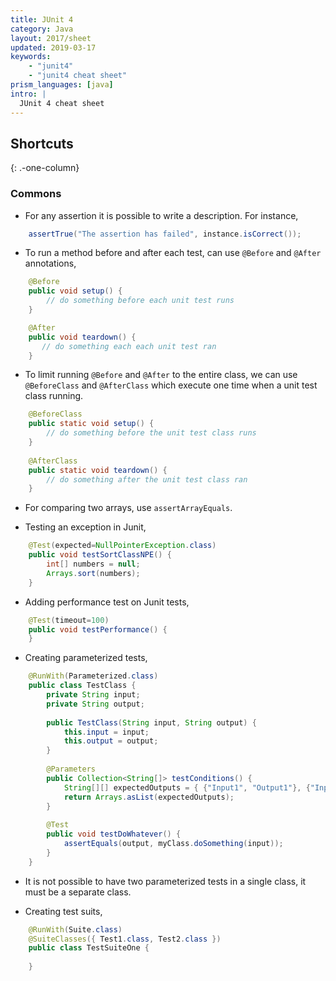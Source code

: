```yaml
---
title: JUnit 4
category: Java
layout: 2017/sheet
updated: 2019-03-17
keywords:
    - "junit4"
    - "junit4 cheat sheet"
prism_languages: [java]
intro: |
  JUnit 4 cheat sheet
---
```


Shortcuts
---------
{: .-one-column}

### Commons

+ For any assertion it is possible to write a description. For instance,

```java
    assertTrue("The assertion has failed", instance.isCorrect());
```

+ To run a method before and after each test, can use `@Before` and `@After` annotations,
   
```java
    @Before
    public void setup() {
        // do something before each unit test runs
    }

    @After
    public void teardown() {
       // do something each each unit test ran
    }
```

+ To limit running `@Before` and `@After` to the entire class, we can use `@BeforeClass` and `@AfterClass` which execute one time when a unit test class running.
    
```java
    @BeforeClass
    public static void setup() {
        // do something before the unit test class runs
    }
    
    @AfterClass
    public static void teardown() {
        // do something after the unit test class ran
    } 
```

+ For comparing two arrays, use `assertArrayEquals`.

+ Testing an exception in Junit,

```java
    @Test(expected=NullPointerException.class)
    public void testSortClassNPE() {
        int[] numbers = null;
        Arrays.sort(numbers);
    }
```

+ Adding performance test on Junit tests,

```java
    @Test(timeout=100)
    public void testPerformance() {
    } 
```

+ Creating parameterized tests,

```java
    @RunWith(Parameterized.class)
    public class TestClass {
        private String input;
        private String output;
    
        public TestClass(String input, String output) {
            this.input = input;
            this.output = output;
        }
    
        @Parameters
        public Collection<String[]> testConditions() {
            String[][] expectedOutputs = { {"Input1", "Output1"}, {"Input2", "Output2"} }
            return Arrays.asList(expectedOutputs);
        }
    
        @Test
        public void testDoWhatever() {
            assertEquals(output, myClass.doSomething(input));
        } 
    }
```

+ It is not possible to have two parameterized tests in a single class, it must be a separate class.

+ Creating test suits,

```java
    @RunWith(Suite.class)
    @SuiteClasses({ Test1.class, Test2.class })
    public class TestSuiteOne {
    
    }
``` 

